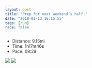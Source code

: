 ```yaml
---
layout: post
title: "Prep for next weekend’s half."
date: "2018-01-13 16:15:55"
tags: [run]
race: false
---
```

<ul>
 <li>Distance: 9.15mi</li>
 <li>Time: 1h17m46s</li>
 <li>Pace: 08:29</li>
</ul>

<img src='https://maps.googleapis.com/maps/api/staticmap?maptype=roadmap&path=enc:ctrwFlcqbMvDaQoNwIe@}BfLy`@jGuB`LiK|bAzL`YzHrPnIrCfF`@~Ks@pAr@bVaA`KzIlc@KbLxBxXxJjUIfExEhBdU|c@rCzPsA`FbA~A_AjK_JlHsAg@WcCuL|PaBe@g@kCoEo@gApBkVkD_@{FwEiAcABg@`Gm]uD`@}TwpAmN{k@qAOoKaCm@MgHgCmDbEuN}A}C~D{MaBeDfWix@&key=AIzaSyC1MId7bFpkLXNAaYhBSTb8jLyiSqzbDtM&size=800x800'>

<img src='https://dgtzuqphqg23d.cloudfront.net/bCMv-pzuCwi_MRKIiHNPSq5iTZ_ECWHd5tF1iKL1XzE-768x576.jpg'>
